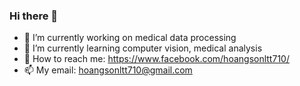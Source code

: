 ### Hi there 👋
- 🔭 I’m currently working on medical data processing
- 🌱 I’m currently learning computer vision, medical analysis
- 💬 How to reach me: https://www.facebook.com/hoangsonltt710/
- 📫 My email: hoangsonltt710@gmail.com


<!--
**HoangSon710/HoangSon710** is a ✨ _special_ ✨ repository because its `README.md` (this file) appears on your GitHub profile.

Here are some ideas to get you started:


-->

